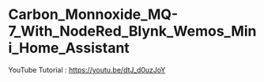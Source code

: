 # Carbon_Monnoxide_MQ-7_With_NodeRed_Blynk_Wemos_Mini_Home_Assistant



YouTube Tutorial : https://youtu.be/dtJ_d0uzJoY
